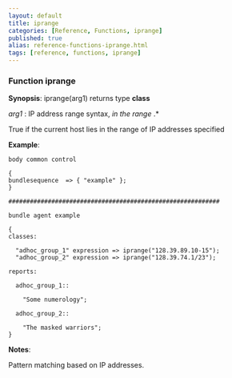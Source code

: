 ```yaml
---
layout: default
title: iprange
categories: [Reference, Functions, iprange]
published: true
alias: reference-functions-iprange.html
tags: [reference, functions, iprange]
---
```


### Function iprange

**Synopsis**: iprange(arg1) returns type **class**

  
 *arg1* : IP address range syntax, *in the range* .\*   

True if the current host lies in the range of IP addresses specified

**Example**:  
   

```cf3
body common control

{
bundlesequence  => { "example" };
}

###########################################################

bundle agent example

{     
classes:

  "adhoc_group_1" expression => iprange("128.39.89.10-15");
  "adhoc_group_2" expression => iprange("128.39.74.1/23");

reports:

  adhoc_group_1::

    "Some numerology";

  adhoc_group_2::

    "The masked warriors";
}
```

**Notes**:  
   

Pattern matching based on IP addresses.
